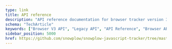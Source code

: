```yaml
---
type: link
title: API reference
description: "API reference documentation for browser tracker version 3 behavioral event methods."
schema: "TechArticle"
keywords: ["Browser V3 API", "Legacy API", "API Reference", "Browser API", "Tracker API", "JavaScript API"]
sidebar_position: 5000
href: https://github.com/snowplow/snowplow-javascript-tracker/tree/master/trackers/browser-tracker/docs
---
```


